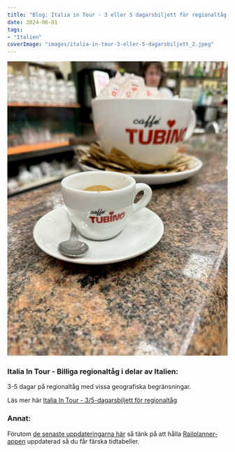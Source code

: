 ```yaml
---
title: "Blog: Italia in Tour - 3 eller 5 dagarsbiljett för regionaltåg (2024-06-01)"
date: 2024-06-01
tags:
- "Italien"
coverImage: "images/italia-in-tour-3-eller-5-dagarsbiljett_2.jpeg"
---
```


![](images/italia-in-tour-3-eller-5-dagarsbiljett_2.jpeg?w=768)

### Italia In Tour - Billiga regionaltåg i delar av Italien:

3-5 dagar på regionaltåg med vissa geografiska begränsningar.

Läs mer här [Italia In Tour - 3/5-dagarsbiljett för regionaltåg](https://www.trainfo.eu/italia-in-tour-3-5-dagarsbiljett-for-regionaltag/)

### Annat:

Förutom [de senaste uppdateringarna här](https://www.trainfo.eu/2024/05/29/den-tagluffartid-nu-kommer/) så tänk på att hålla [Railplanner-appen](https://www.trainfo.eu/railplanner-appen/) uppdaterad så du får färska tidtabeller.
